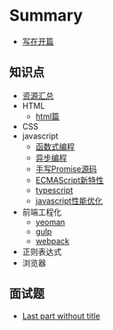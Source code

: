 # Summary

* [写在开篇](README.md)

## 知识点
* [资源汇总](posts/资源汇总.md)
* HTML
    * [html篇](posts/html/html篇.md)
* CSS
* javascript
    * [函数式编程](posts/javascript/函数式编程.md)
    * [异步编程](posts/javascript/异步编程.md)
    * [手写Promise源码](posts/javascript/手写Promise源码.md)
    * [ECMAScript新特性](posts/javascript/ECMAScript新特性.md)
    * [typescript](posts/javascript/typescript.md)
    * [javascript性能优化](posts/javascript/javascript性能优化.md)
* 前端工程化
    * [yeoman](posts/engineering/yeoman.md)
    * [gulp](posts/engineering/gulp.md)
    * [webpack](posts/engineering/webpack.md)
* 正则表达式
* 浏览器

## 面试题
* [Last part without title](test.md)

